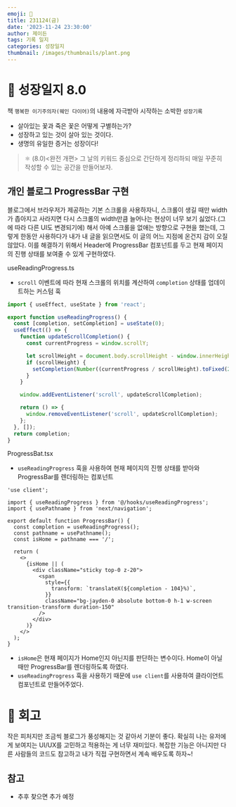 ```yaml
---
emoji: 🌱
title: 231124(금)
date: '2023-11-24 23:30:00'
author: 제이든
tags: 기록 일지
categories: 성장일지
thumbnail: /images/thumbnails/plant.png
---
```


# 🌱 성장일지 8.0

책 `행복한 이기주의자(웨인 다이어)`의 내용에 자극받아 시작하는 소박한 `성장기록`

- 살아있는 꽃과 죽은 꽃은 어떻게 구별하는가?
- 성장하고 있는 것이 살아 있는 것이다.
- 생명의 유일한 증거는 성장이다!

> ⚛ (8.0)<완전 개편> 그 날의 키워드 중심으로 간단하게 정리하되 매일 꾸준히 작성할 수 있는 공간을 만들어보자.

## 개인 블로그 ProgressBar 구현

블로그에서 브라우저가 제공하는 기본 스크롤을 사용하자니, 스크롤이 생길 때만 width가 좁아지고 사라지면 다시 스크롤의 width만큼 늘어나는 현상이 너무 보기 싫었다.(그에 따라 다른 UI도 변경되기에) 해서 아예 스크롤을 없애는 방향으로 구현을 했는데, 그렇게 한동안 사용하다가 내가 내 글을 읽으면서도 이 글의 어느 지점에 온건지 감이 오질 않았다. 이를 해결하기 위해서 Header에 ProgressBar 컴포넌트를 두고 현재 페이지의 진행 상태를 보여줄 수 있게 구현하였다.

useReadingProgress.ts

- `scroll` 이벤트에 따라 현재 스크롤의 위치를 계산하여 `completion` 상태를 업데이트하는 커스텀 훅

```ts
import { useEffect, useState } from 'react';

export function useReadingProgress() {
  const [completion, setCompletion] = useState(0);
  useEffect(() => {
    function updateScrollCompletion() {
      const currentProgress = window.scrollY;

      let scrollHeight = document.body.scrollHeight - window.innerHeight;
      if (scrollHeight) {
        setCompletion(Number((currentProgress / scrollHeight).toFixed(2)) * 100);
      }
    }

    window.addEventListener('scroll', updateScrollCompletion);

    return () => {
      window.removeEventListener('scroll', updateScrollCompletion);
    };
  }, []);
  return completion;
}
```

ProgressBat.tsx

- `useReadingProgress` 훅을 사용하여 현재 페이지의 진행 상태를 받아와 ProgressBar를 렌더링하는 컴포넌트

```tsx
'use client';

import { useReadingProgress } from '@/hooks/useReadingProgress';
import { usePathname } from 'next/navigation';

export default function ProgressBar() {
  const completion = useReadingProgress();
  const pathname = usePathname();
  const isHome = pathname === '/';

  return (
    <>
      {isHome || (
        <div className="sticky top-0 z-20">
          <span
            style={{
              transform: `translateX(${completion - 104}%)`,
            }}
            className="bg-jayden-0 absolute bottom-0 h-1 w-screen transition-transform duration-150"
          />
        </div>
      )}
    </>
  );
}
```

- `isHome`은 현재 페이지가 Home인지 아닌지를 판단하는 변수이다. Home이 아닐 때만 ProgressBar를 렌더링하도록 하였다.
- `useReadingProgress` 훅을 사용하기 때문에 `use client`를 사용하여 클라이언트 컴포넌트로 만들어주었다.

# 📝 회고

작은 피처지만 조금씩 블로그가 풍성해지는 것 같아서 기분이 좋다. 확실히 나는 유저에게 보여지는 UI/UX를 고민하고 적용하는 게 너무 재미있다. 복잡한 기능은 아니지만 다른 사람들의 코드도 참고하고 내가 직접 구현하면서 계속 배우도록 하자~!

## 참고

- 추후 찾으면 추가 예정
